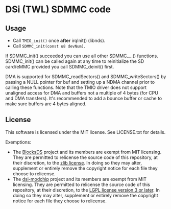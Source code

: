 # DSi (TWL) SDMMC code

## Usage
* Call `TMIO_init()` once **after** irqInit() (libnds).
* Call `SDMMC_init(const u8 devNum)`.

If SDMMC_init() succeeded you can use all other SDMMC_...() functions. SDMMC_init() can be called again at any time to reinitialize the SD card/eMMC provided you call SDMMC_deinit() first.

DMA is supported for SDMMC_readSectors() and SDMMC_writeSectors() by passing a NULL pointer for buf and setting up a NDMA channel prior to calling these functions. Note that the TMIO driver does not support unaligned access for DMA and buffers not a multiple of 4 bytes (for CPU and DMA transfers). It's recommended to add a bounce buffer or cache to make sure buffers are 4 bytes aligned.

## License
This software is licensed under the MIT license. See LICENSE.txt for details.

Exemptions:
* The [BlocksDS](https://github.com/blocksds) project and its members are exempt from MIT licensing. They are permitted to relicense the source code of this repository, at their discretion, to the [zlib license](https://zlib.net/zlib_license.html). In doing so they may alter, supplement or entirely remove the copyright notice for each file they choose to relicense.
* The [dsi-modchip](https://github.com/dsi-modchip) project and its members are exempt from MIT licensing. They are permitted to relicense the source code of this repository, at their discretion, to the [LGPL license version 3 or later](https://www.gnu.org/licenses/lgpl-3.0.html). In doing so they may alter, supplement or entirely remove the copyright notice for each file they choose to relicense.
